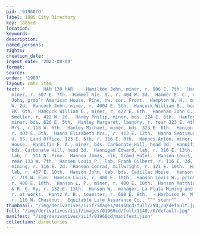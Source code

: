 ```yaml
---
pid: '01960cd'
label: 1885 City Directory
key: 1885cd
location: 
keywords: 
description: 
named_persons: 
rights: 
creation_date: 
ingest_date: '2023-08-09'
format: 
source: 
order: '1960'
layout: cmhc_item
text: '       HAM 130 HAR     Hamilton John, miner, r. 906 E. 7th.  Hamilton William,
  miner, r. 507 E. 7th.  Hammel Rie. S., r. 404 W. 3d.  Hammer E. C., r. 119 W. 4th.  Hammer
  John, prop’r American House, Pine, nw. cor. Front.  Hampton W. H., miner, r. 204
  W. 2d.  Hancock John, miner, r. 4004 E. 5th.  Hancock William B., boarding, 422
  EK. 6th.  Hancock William G., miner, r, 422 E. 6th.  Hanehan John C., lab, American
  Smelter, r. 422 W. 2d.  Haney Philip, miner, bds. 224 E. 6th.  Hanley .Edward F.,
  miner, bds. 626 E. 5th.  Hanley Margaret, laundry, r. rear 323 E. 4th.  Hanley Maude
  Mrs., r.118 W. 6th.  Hanley Michael, miner, bds. 323 E. 6th.  Hanlon Patrick, miner,
  r. 403 E. 5th.  Hanna Elizabeth Mrs., r. 413 E. 12th.  Hanna Septimus J., register,
  U. 8S. Land Office, 123 E. 5th, r. 116 E. 8th.  Hannes Anton, miner, bds. Washington
  House.  Hannifin E. A., miner, bds. Carbonate Hill, head 3d.  Hannifin Hugh, miner,
  bds. Carbonate Hill, head 3d.  Hannigan Edward, lab, r. 316 E. 13th.  Hannigan John,
  lab, r. 511 N. Pine.  Hannon James, clk, Grand Hotel.  Hansen Louis, watchman, r.
  rear 133 W. 7th.  Hansen Louis P., lab, Frank Gilbert, r. 116 E. 2d.  Hansen Soren,
  mining, r. 116 E. 2d.  Hanson Conrad, millwright, r. 121 E. 10th.  Hanson John,
  lab, r. 407 E. 10th.  Hanson John, lab, bds. Cadillac House.  Hanson John, lab,
  r. 719 W. Elm.  Hanson Louis, r. 400 E. 10th.  Hanson Lonis W., printer, Herald,
  r. 400 E. 10th.  Hanson L. P., miner, r. 400 E. 10th.  Hanson Matthias, lab, D.
  & R. G. Ry, r. 132 E. 13th.  Hanson W., manager, La Plata Mining and Smelting Co.,
  r. at works.  Hantz A. B., teamster, r. 600 E. 8th.  - Harbison H. M., musician,
  r. 110 W. Chestnut.  Equitable Life Assurance Co,, ““° scenr"”    '
thumbnail: "/img/derivatives/iiif/images/01960cd/full/250,/0/default.jpg"
full: "/img/derivatives/iiif/images/01960cd/full/1140,/0/default.jpg"
manifest: "/img/derivatives/iiif/01960cd/manifest.json"
collection: directories
---
```

